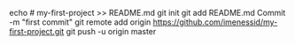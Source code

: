 echo # my-first-project >> README.md
git init
git add README.md
Commit -m "first commit"
git remote add origin https://github.com/imenessid/my-first-project.git
git push -u origin master

